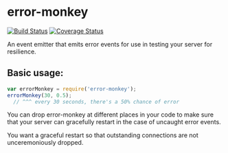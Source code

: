 error-monkey
============
[![Build
Status](https://secure.travis-ci.org/cainus/error-monkey.png?branch=master)](http://travis-ci.org/cainus/error-monkey)
[![Coverage Status](https://coveralls.io/repos/cainus/error-monkey/badge.png?branch=master)](https://coveralls.io/r/cainus/error-monkey)

An event emitter that emits error events for use in testing your server for resilience.

## Basic usage:

```javascript
var errorMonkey = require('error-monkey');
errorMonkey(30, 0.5);  
  // ^^^ every 30 seconds, there's a 50% chance of error

```

You can drop error-monkey at different places in your code to make sure
that your server can gracefully restart in the case of uncaught error events.

You want a graceful restart so that outstanding connections are not
unceremoniously dropped.

 
